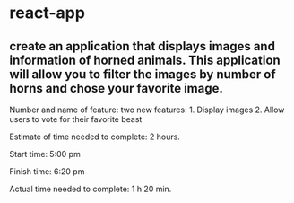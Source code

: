 # react-app

##  create an application that displays images and information of horned animals. This application will allow you to filter the images by number of horns and chose your favorite image.


Number and name of feature: two new features: 1. Display images 2. Allow users to vote for their favorite beast

Estimate of time needed to complete: 2 hours.

Start time: 5:00 pm

Finish time: 6:20 pm

Actual time needed to complete: 1 h 20 min.